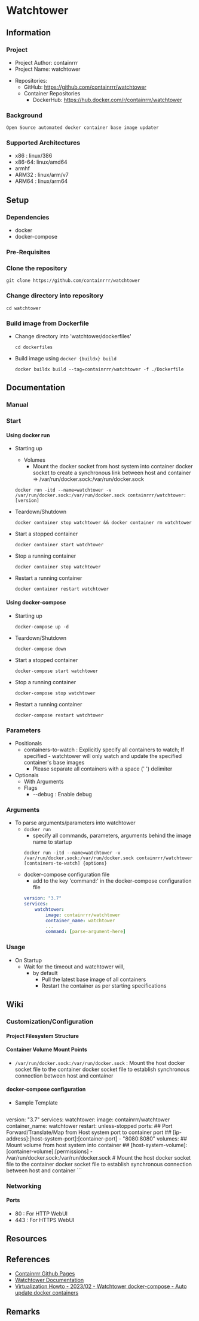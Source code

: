 # Watchtower

## Information
### Project
+ Project Author: containrrr
+ Project Name: watchtower
- Repositories:
    + GitHub: https://github.com/containrrr/watchtower
    - Container Repositories
        + DockerHub: https://hub.docker.com/r/containrrr/watchtower

### Background
```
Open Source automated docker container base image updater
```

### Supported Architectures
+ x86   : linux/386
+ x86-64: linux/amd64
+ armhf
+ ARM32 : linux/arm/v7
+ ARM64 : linux/arm64

## Setup
### Dependencies
+ docker
+ docker-compose

### Pre-Requisites

### Clone the repository
```console
git clone https://github.com/containrrr/watchtower
```

### Change directory into repository
```console
cd watchtower
```

### Build image from Dockerfile
- Change directory into 'watchtower/dockerfiles'
    ```console
    cd dockerfiles
    ```

- Build image using `docker {buildx} build`
    ```console
    docker buildx build --tag=containrrr/watchtower -f ./Dockerfile
    ```

## Documentation
### Manual

### Start
#### Using docker run
- Starting up
    - Volumes
        + Mount the docker socket from host system into container docker socket to create a synchronous link between host and container => /var/run/docker.sock:/var/run/docker.sock 
    ```console
    docker run -itd --name=watchtower -v /var/run/docker.sock:/var/run/docker.sock containrrr/watchtower:[version]
    ```

- Teardown/Shutdown
    ```console
    docker container stop watchtower && docker container rm watchtower
    ```

- Start a stopped container
    ```console
    docker container start watchtower
    ```

- Stop a running container
    ```console
    docker container stop watchtower
    ```

- Restart a running container
    ```console
    docker container restart watchtower
    ```

#### Using docker-compose
- Starting up
    ```console
    docker-compose up -d
    ```

- Teardown/Shutdown
    ```console
    docker-compose down
    ```

- Start a stopped container
    ```console
    docker-compose start watchtower
    ```

- Stop a running container
    ```console
    docker-compose stop watchtower
    ```

- Restart a running container
    ```console
    docker-compose restart watchtower
    ```

### Parameters
- Positionals
    - containers-to-watch : Explicitly specify all containers to watch; If specified - watchtower will only watch and update the specified container's base images
        + Please separate all containers with a space (' ') delimiter
- Optionals
    - With Arguments
    - Flags
        + --debug : Enable debug

### Arguments
- To parse arguments/parameters into watchtower
    - `docker run`
        + specify all commands, parameters, arguments behind the image name to startup
        ```console
        docker run -itd --name=watchtower -v /var/run/docker.sock:/var/run/docker.sock containrrr/watchtower [containers-to-watch] {options}
        ```
    - docker-compose configuration file
        + add to the key 'command:' in the docker-compose configuration file
        ```yaml
        version: "3.7"
        services:
            watchtower:
                image: containrrr/watchtower
                container_name: watchtower
                ...
                command: [parse-argument-here]
        ```

### Usage
- On Startup
    - Wait for the timeout and watchtower will, 
        - by default
            + Pull the latest base image of all containers
            + Restart the container as per starting specifications 

## Wiki
### Customization/Configuration
#### Project Filesystem Structure

#### Container Volume Mount Points
+ `/var/run/docker.sock:/var/run/docker.sock` : Mount the host docker socket file to the container docker socket file to establish synchronous connection between host and container

#### docker-compose configuration
- Sample Template
    ```yaml
version: "3.7"
services:
  watchtower:
    image: containrrr/watchtower
    container_name: watchtower
    restart: unless-stopped
    ports:
      ## Port Forward/Translate/Map from Host system port to container port
      ## [ip-address]:[host-system-port]:[container-port]
      - "8080:8080"
    volumes:
      ## Mount volume from host system into container 
      ## [host-system-volume]:[container-volume]:[permissions]
      - /var/run/docker.sock:/var/run/docker.sock # Mount the host docker socket file to the container docker socket file to establish synchronous connection between host and container
    ```

### Networking
#### Ports
+ 80 : For HTTP WebUI
+ 443 : For HTTPS WebUI

## Resources

## References
+ [Containrrr Github Pages](https://containrrr.github.io/watchtower)
+ [Watchtower Documentation](https://containrrr.dev/watchtower/)
+ [Virtualization Howto - 2023/02 - Watchtower docker-compose - Auto update docker containers](https://www.virtualizationhowto.com/2023/02/watchtower-docker-compose-auto-update-docker-containers/)

## Remarks
